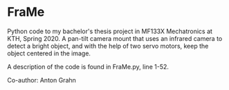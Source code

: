 # FraMe
Python code to my bachelor's thesis project in MF133X Mechatronics at KTH, Spring 2020. A pan-tilt camera mount that uses an infrared camera to detect a bright object, and with the help of two servo motors, keep the object centered in the image.

A description of the code is found in FraMe.py, line 1-52.

Co-author: Anton Grahn
